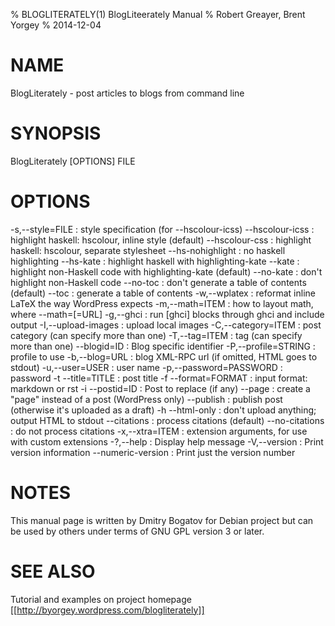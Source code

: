 % BLOGLITERATELY(1) BlogLiteerately Manual
% Robert Greayer, Brent Yorgey
% 2014-12-04
# NAME

BlogLiterately - post articles to blogs from command line

# SYNOPSIS

BlogLiterately \[OPTIONS\] FILE

# OPTIONS

-s,--style=FILE
:     style specification (for --hscolour-icss)
--hscolour-icss
:     highlight haskell: hscolour, inline style (default)
--hscolour-css
:     highlight haskell: hscolour, separate stylesheet
--hs-nohighlight
:     no haskell highlighting
--hs-kate
:     highlight haskell with highlighting-kate
--kate
:     highlight non-Haskell code with highlighting-kate (default)
--no-kate
:     don't highlight non-Haskell code
--no-toc
:     don't generate a table of contents (default)
--toc
:     generate a table of contents
-w,--wplatex
:     reformat inline LaTeX the way WordPress expects
-m,--math=ITEM
:     how to layout math, where --math=<pandoc-option>[=URL]
-g,--ghci
:     run [ghci] blocks through ghci and include output
-I,--upload-images
:     upload local images
-C,--category=ITEM
:     post category (can specify more than one)
-T,--tag=ITEM
:     tag (can specify more than one)
--blogid=ID
:     Blog specific identifier
-P,--profile=STRING
:     profile to use
-b,--blog=URL
:     blog XML-RPC url (if omitted, HTML goes to stdout)
-u,--user=USER
:     user name
-p,--password=PASSWORD
:     password
-t --title=TITLE
:     post title
-f --format=FORMAT
:     input format: markdown or rst
-i --postid=ID
:     Post to replace (if any)
--page
:     create a "page" instead of a post (WordPress only)
--publish
:    publish post (otherwise it's uploaded as a draft)
-h --html-only
:     don't upload anything; output HTML to stdout
--citations
:     process citations (default)
--no-citations
:     do not process citations
-x,--xtra=ITEM
:     extension arguments, for use with custom extensions
-?,--help
:     Display help message
-V,--version
:     Print version information
--numeric-version
:     Print just the version number

# NOTES

This manual page is written by Dmitry Bogatov for Debian project but
can be used by others under terms of GNU GPL version 3 or later.

# SEE ALSO

Tutorial and examples on project homepage [[http://byorgey.wordpress.com/blogliterately]]
